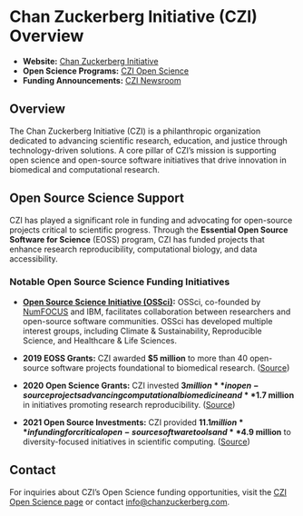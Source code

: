 # Chan Zuckerberg Initiative (CZI) Overview

- **Website:** [Chan Zuckerberg Initiative](https://chanzuckerberg.com/)
- **Open Science Programs:** [CZI Open Science](https://chanzuckerberg.com/science/programs-resources/open-science/)
- **Funding Announcements:** [CZI Newsroom](https://chanzuckerberg.com/newsroom/)

## Overview

The Chan Zuckerberg Initiative (CZI) is a philanthropic organization dedicated to advancing scientific research, education, and justice through technology-driven solutions. A core pillar of CZI’s mission is supporting open science and open-source software initiatives that drive innovation in biomedical and computational research.

## Open Source Science Support

CZI has played a significant role in funding and advocating for open-source projects critical to scientific progress. Through the **Essential Open Source Software for Science** (EOSS) program, CZI has funded projects that enhance research reproducibility, computational biology, and data accessibility.

### Notable Open Source Science Funding Initiatives

- **[Open Source Science Initiative (OSSci)](https://www.opensource.science/):** OSSci, co-founded by [NumFOCUS](https://github.com/sustainers/academic-map/blob/main/organizations/numfocus.md) and IBM, facilitates collaboration between researchers and open-source software communities. OSSci has developed multiple interest groups, including Climate & Sustainability, Reproducible Science, and Healthcare & Life Sciences.
  
- **2019 EOSS Grants:** CZI awarded **$5 million** to more than 40 open-source software projects foundational to biomedical research. ([Source](https://chanzuckerberg.com/newsroom/chan-zuckerberg-initiative-awards-5-million-for-open-source-software-projects-essential-to-science/))

- **2020 Open Science Grants:** CZI invested **$3 million** in open-source projects advancing computational biomedicine and **$1.7 million** in initiatives promoting research reproducibility. ([Source](https://chanzuckerberg.com/newsroom/czi-awards-4-7-million-for-open-source-software-and-organizations-advancing-open-science/))

- **2021 Open Source Investments:** CZI provided **$11.1 million** in funding for critical open-source software tools and **$4.9 million** to diversity-focused initiatives in scientific computing. ([Source](https://chanzuckerberg.com/newsroom/czi-awards-16-million-for-foundational-open-source-software-tools-essential-to-biomedicine/))

## Contact

For inquiries about CZI’s Open Science funding opportunities, visit the [CZI Open Science page](https://chanzuckerberg.com/science/programs-resources/open-science/) or contact [info@chanzuckerberg.com](mailto:info@chanzuckerberg.com).
